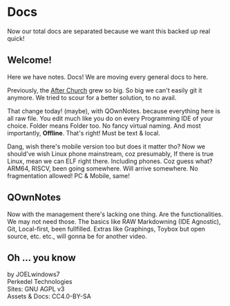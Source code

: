 # Docs
Now our total docs are separated because we want this backed up real quick!

## Welcome!

Here we have notes. Docs! We are moving every general docs to here.

Previously, the [After Church](https://github.com/Perkedel/After-Church) grew so big. So big we can't easily git it anymore. We tried to scour for a better solution, to no avail.

That change today! (maybe), with QOwnNotes. because everything here is all raw file. You edit much like you do on every Programming IDE of your choice. Folder means Folder too. No fancy virtual naming. And most importantly, **Offline**. That's right! Must be text & local.

Dang, wish there's mobile version too but does it matter tho? Now we should've wish Linux phone mainstream, coz presumably, If there is true Linux, mean we can ELF right there. Including phones. Coz guess what? ARM64, RISCV, been going somewhere. Will arrive somewhere. No fragmentation allowed! PC & Mobile, same!

## QOwnNotes

Now with the management there's lacking one thing. Are the functionalities. We may not need those. The basics like RAW Markdowning (IDE Agnostic), Git, Local-first, been fullfilled. Extras like Graphings, Toybox but open source, etc. etc., will gonna be for another video.

## Oh ... you know

by JOELwindows7  
Perkedel Technologies  
Sites: GNU AGPL v3  
Assets & Docs: CC4.0-BY-SA
